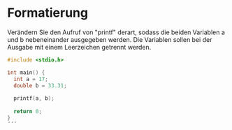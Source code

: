 # Formatierung

Verändern Sie den Aufruf von "printf" derart, sodass die beiden Variablen a und b nebeneinander ausgegeben werden. 
Die Variablen sollen bei der Ausgabe mit einem Leerzeichen getrennt werden.

```cpp
#include <stdio.h>

int main() {
  int a = 17;
  double b = 33.31;
  
  printf(a, b);
  
  return 0;
}
´´´
